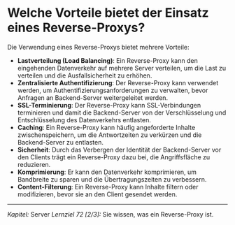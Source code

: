 # Welche Vorteile bietet der Einsatz eines Reverse-Proxys?

Die Verwendung eines Reverse-Proxys bietet mehrere Vorteile:
- **Lastverteilung (Load Balancing)**: Ein Reverse-Proxy kann den eingehenden Datenverkehr auf mehrere Server verteilen, um die Last zu verteilen und die Ausfallsicherheit zu erhöhen.
- **Zentralisierte Authentifizierung**: Der Reverse-Proxy kann verwendet werden, um Authentifizierungsanforderungen zu verwalten, bevor Anfragen an Backend-Server weitergeleitet werden.
- **SSL-Terminierung**: Der Reverse-Proxy kann SSL-Verbindungen terminieren und damit die Backend-Server von der Verschlüsselung und Entschlüsselung des Datenverkehrs entlasten.
- **Caching**: Ein Reverse-Proxy kann häufig angeforderte Inhalte zwischenspeichern, um die Antwortzeiten zu verkürzen und die Backend-Server zu entlasten.
- **Sicherheit**: Durch das Verbergen der Identität der Backend-Server vor den Clients trägt ein Reverse-Proxy dazu bei, die Angriffsfläche zu reduzieren.
- **Komprimierung**: Er kann den Datenverkehr komprimieren, um Bandbreite zu sparen und die Übertragungszeiten zu verbessern.
- **Content-Filterung**: Ein Reverse-Proxy kann Inhalte filtern oder modifizieren, bevor sie an den Client gesendet werden.

---

_Kapitel:_ Server
_Lernziel 72 \[2/3\]:_ Sie wissen, was ein Reverse-Proxy ist.
